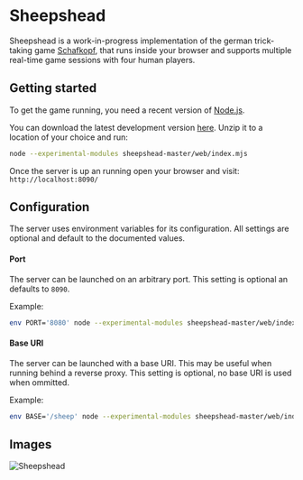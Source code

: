 # Sheepshead
Sheepshead is a work-in-progress implementation of the german trick-taking game [Schafkopf](https://en.wikipedia.org/wiki/Schafkopf), that runs inside your browser and supports multiple real-time game sessions with four human players.

## Getting started
To get the game running, you need a recent version of [Node.js](https://nodejs.org).

You can download the latest development version [here](https://github.com/ILadis/sheepshead/archive/master.zip). Unzip it to a location of your choice and run:
```sh
node --experimental-modules sheepshead-master/web/index.mjs
```

Once the server is up an running open your browser and visit: `http://localhost:8090/`

## Configuration
The server uses environment variables for its configuration. All settings are optional and default to the documented values.

#### Port
The server can be launched on an arbitrary port. This setting is optional an defaults to `8090`.

Example:
```sh
env PORT='8080' node --experimental-modules sheepshead-master/web/index.mjs
```

#### Base URI
The server can be launched with a base URI. This may be useful when running behind a reverse proxy. This setting is optional, no base URI is used when ommitted.

Example:
```sh
env BASE='/sheep' node --experimental-modules sheepshead-master/web/index.mjs
```

## Images
![Sheepshead](https://user-images.githubusercontent.com/7196536/56324510-52cde480-616f-11e9-8439-a82492d13731.png)

